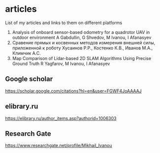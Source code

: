 # articles
List of my articles and links to them on different platforms

1. Analysis of onboard sensor-based odometry for a quadrotor UAV in outdoor environment
A Gabdullin, G Shvedov, M Ivanou, I Afanasyev
2. Сравение прямых и косвенных методов измерения внешней силы, приложенной к роботу
Хусаинов Р.Р., Костенко К.В., Иванов М.А., Климчик А.С.
3. Map Comparison of Lidar-based 2D SLAM Algorithms Using Precise Ground Truth
R Yagfarov, M Ivanou, I Afanasyev

## Google scholar
https://scholar.google.com/citations?hl=en&user=FGWF4JoAAAAJ

## elibrary.ru
https://elibrary.ru/author_items.asp?authorid=1006303

## Research Gate
https://www.researchgate.net/profile/Mikhail_Ivanou
